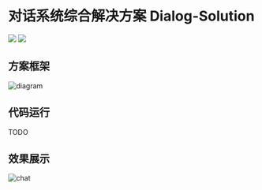# 对话系统综合解决方案 Dialog-Solution
![](https://img.shields.io/badge/python-v3.7-blue)
![](https://img.shields.io/badge/pytorch-1.3.1-blue)

## 方案框架
![diagram](https://user-images.githubusercontent.com/28379709/76492961-6e6b6900-646c-11ea-9681-9028a623b317.jpg)

## 代码运行
TODO

## 效果展示
![chat](https://user-images.githubusercontent.com/28379709/76609674-ba90d900-6552-11ea-9ecb-5263fffc7002.png)
